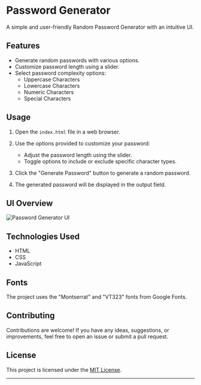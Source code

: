 # Password Generator

A simple and user-friendly Random Password Generator with an intuitive UI.

## Features

- Generate random passwords with various options.
- Customize password length using a slider.
- Select password complexity options:
  - Uppercase Characters
  - Lowercase Characters
  - Numeric Characters
  - Special Characters

## Usage

1. Open the `index.html` file in a web browser.

2. Use the options provided to customize your password:

   - Adjust the password length using the slider.
   - Toggle options to include or exclude specific character types.

3. Click the "Generate Password" button to generate a random password.

4. The generated password will be displayed in the output field.

## UI Overview

![Password Generator UI](UI-PWD-GEN.png)

## Technologies Used

- HTML
- CSS
- JavaScript

## Fonts

The project uses the "Montserrat" and "VT323" fonts from Google Fonts.

## Contributing

Contributions are welcome! If you have any ideas, suggestions, or improvements, feel free to open an issue or submit a pull request.

## License

This project is licensed under the [MIT License](LICENSE).

---
